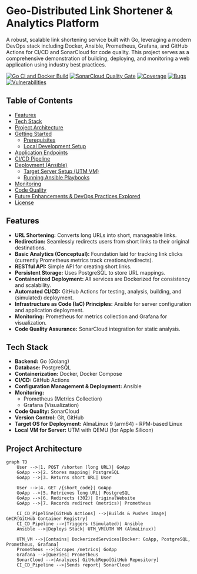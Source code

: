 # Geo-Distributed Link Shortener & Analytics Platform

A robust, scalable link shortening service built with Go, leveraging a modern DevOps stack including Docker, Ansible, Prometheus, Grafana, and GitHub Actions for CI/CD and SonarCloud for code quality. This project serves as a comprehensive demonstration of building, deploying, and monitoring a web application using industry best practices.

[![Go CI and Docker Build](https://github.com/IgorKostoski/linkshortener/actions/workflows/ci.yml/badge.svg)](https://github.com/IgorKostoski/linkshortener/actions/workflows/ci.yml)
[![SonarCloud Quality Gate](https://sonarcloud.io/api/project_badges/measure?project=IgorKostoski_linkshortener&metric=alert_status)](https://sonarcloud.io/summary/overall?id=IgorKostoski_linkshortener)
[![Coverage](https://sonarcloud.io/api/project_badges/measure?project=IgorKostoski_linkshortener&metric=coverage)](https://sonarcloud.io/summary/overall?id=IgorKostoski_linkshortener)
[![Bugs](https://sonarcloud.io/api/project_badges/measure?project=IgorKostoski_linkshortener&metric=bugs)](https://sonarcloud.io/summary/overall?id=IgorKostoski_linkshortener)
[![Vulnerabilities](https://sonarcloud.io/api/project_badges/measure?project=IgorKostoski_linkshortener&metric=vulnerabilities)](https://sonarcloud.io/summary/overall?id=IgorKostoski_linkshortener)



## Table of Contents

- [Features](#features)
- [Tech Stack](#tech-stack)
- [Project Architecture](#project-architecture)
- [Getting Started](#getting-started)
    - [Prerequisites](#prerequisites)
    - [Local Development Setup](#local-development-setup)
- [Application Endpoints](#application-endpoints)
- [CI/CD Pipeline](#cicd-pipeline)
- [Deployment (Ansible)](#deployment-ansible)
    - [Target Server Setup (UTM VM)](#target-server-setup-utm-vm)
    - [Running Ansible Playbooks](#running-ansible-playbooks)
- [Monitoring](#monitoring)
- [Code Quality](#code-quality)
- [Future Enhancements & DevOps Practices Explored](#future-enhancements--devops-practices-explored)
- [License](#license)

## Features

*   **URL Shortening:** Converts long URLs into short, manageable links.
*   **Redirection:** Seamlessly redirects users from short links to their original destinations.
*   **Basic Analytics (Conceptual):** Foundation laid for tracking link clicks (currently Prometheus metrics track creations/redirects).
*   **RESTful API:** Simple API for creating short links.
*   **Persistent Storage:** Uses PostgreSQL to store URL mappings.
*   **Containerized Deployment:** All services are Dockerized for consistency and scalability.
*   **Automated CI/CD:** GitHub Actions for testing, analysis, building, and (simulated) deployment.
*   **Infrastructure as Code (IaC) Principles:** Ansible for server configuration and application deployment.
*   **Monitoring:** Prometheus for metrics collection and Grafana for visualization.
*   **Code Quality Assurance:** SonarCloud integration for static analysis.

## Tech Stack

*   **Backend:** Go (Golang)
*   **Database:** PostgreSQL
*   **Containerization:** Docker, Docker Compose
*   **CI/CD:** GitHub Actions
*   **Configuration Management & Deployment:** Ansible
*   **Monitoring:**
    *   Prometheus (Metrics Collection)
    *   Grafana (Visualization)
*   **Code Quality:** SonarCloud
*   **Version Control:** Git, GitHub
*   **Target OS for Deployment:** AlmaLinux 9 (arm64) - RPM-based Linux
*   **Local VM for Server:** UTM with QEMU (for Apple Silicon)

## Project Architecture



```mermaid
graph TD
    User -->|1. POST /shorten (long URL)| GoApp
    GoApp -->|2. Stores mapping| PostgreSQL
    GoApp -->|3. Returns short URL| User

    User -->|4. GET /{short_code}| GoApp
    GoApp -->|5. Retrieves long URL| PostgreSQL
    GoApp -->|6. Redirects (302)| OriginalWebsite
    GoApp -->|7. Records redirect (metrics)| Prometheus

    CI_CD_Pipeline[GitHub Actions] -->|Builds & Pushes Image| GHCR[GitHub Container Registry]
    CI_CD_Pipeline -->|Triggers (Simulated)| Ansible
    Ansible -->|Deploys Stack| UTM_VM[UTM VM (AlmaLinux)]

    UTM_VM -->|Contains| DockerizedServices[Docker: GoApp, PostgreSQL, Prometheus, Grafana]
    Prometheus -->|Scrapes /metrics| GoApp
    Grafana -->|Queries| Prometheus
    SonarCloud -->|Analyzes| GitHubRepo[GitHub Repository]
    CI_CD_Pipeline -->|Sends report| SonarCloud